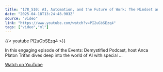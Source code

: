 ```yaml
---
title: "178_S10: AI, Automation, and the Future of Work: The Mindset and Implementation ft. Noah Riley"
date: "2025-04-18T13:24:48.903Z"
source: "video"
link: "https://www.youtube.com/watch?v=PI2uGbSEzq4"
tags: ["video","ml"]
---
```


{{< youtube PI2uGbSEzq4 >}}

In this engaging episode of the Events: Demystified Podcast, host Anca Platon Trifan dives deep into the world of AI with special ...

[Watch on YouTube](https://www.youtube.com/watch?v=PI2uGbSEzq4)
